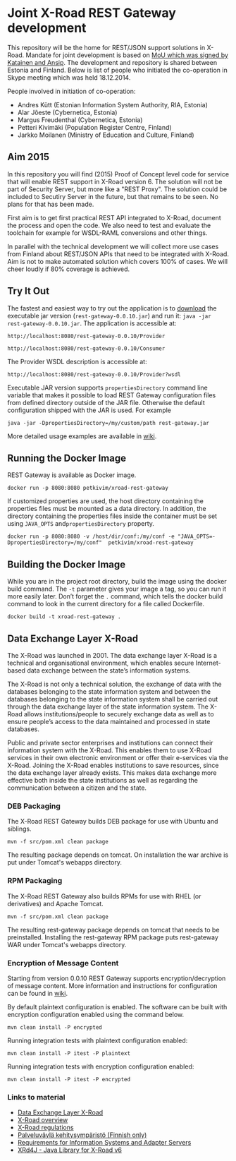 # Joint X-Road REST Gateway development

This repository will be the home for REST/JSON support solutions in X-Road. Mandate for joint development is based on [MoU which was signed by Katainen and Ansip](https://github.com/educloudalliance/xroad-rest-gateway/blob/master/MoU-Ansip-Katainen.md). The development and repository is shared between Estonia and Finland. Below is list of people who initiated the co-operation in Skype meeting which was held 18.12.2014.

People involved in initiation of co-operation:
* Andres Kütt (Estonian Information System Authority, RIA, Estonia)
* Alar Jõeste (Cybernetica, Estonia)
* Margus Freudenthal (Cybernetica, Estonia)
* Petteri Kivimäki (Population Register Centre, Finland)
* Jarkko Moilanen (Ministry of Education and Culture, Finland)

## Aim 2015
In this repository you will find (2015) Proof of Concept level code for service that will enable REST support in X-Road version 6. The solution will not be part of Security Server, but more like a "REST Proxy". The solution could be included to Secutiry Server in the future, but that remains to be seen. No plans for that has been made.

First aim is to get first practical REST API integrated to X-Road, document the process and open the code. We also need to test and evaluate the toolchain for example for WSDL-RAML conversions and other things.

In parallel with the technical development we will collect more use cases from Finland about REST/JSON APIs that need to be integrated with X-Road. Aim is not to make automated solution which covers 100% of cases. We will cheer loudly if 80% coverage is achieved.

## Try It Out

The fastest and easiest way to try out the application is to [download](https://github.com/educloudalliance/xroad-rest-gateway/releases/download/v0.0.10/rest-gateway-0.0.10.jar) the executable jar version (```rest-gateway-0.0.10.jar```) and run it: ```java -jar rest-gateway-0.0.10.jar```. The application is accessible at:

```
http://localhost:8080/rest-gateway-0.0.10/Provider

http://localhost:8080/rest-gateway-0.0.10/Consumer
```

The Provider WSDL description is accessible at:

```
http://localhost:8080/rest-gateway-0.0.10/Provider?wsdl
```

Executable JAR version supports ```propertiesDirectory``` command line variable that makes it possible to load REST Gateway configuration files from defined directory outside of the JAR file. Otherwise the default configuration shipped with the JAR is used. For example

```
java -jar -DpropertiesDirectory=/my/custom/path rest-gateway.jar
```

More detailed usage examples are available in [wiki](https://github.com/educloudalliance/xroad-rest-gateway/wiki/REST-Gateway-0.0.10#usage).

## Running the Docker Image

REST Gateway is available as Docker image.

```
docker run -p 8080:8080 petkivim/xroad-rest-gateway
```

If customized properties are used, the host directory containing the properties files must be mounted as a data directory. In addition, the directory containing the properties files inside the container must be set using ```JAVA_OPTS``` and```propertiesDirectory``` property.

```
docker run -p 8080:8080 -v /host/dir/conf:/my/conf -e "JAVA_OPTS=-DpropertiesDirectory=/my/conf"  petkivim/xroad-rest-gateway
```

## Building the Docker Image

While you are in the project root directory, build the image using the docker build command. The ```-t``` parameter gives your image a tag, so you can run it more easily later. Don’t forget the ```.``` command, which tells the docker build command to look in the current directory for a file called Dockerfile.

```
docker build -t xroad-rest-gateway .
```

## Data Exchange Layer X-Road

The X-Road was launched in 2001. The data exchange layer X-Road is a technical and organisational environment, which enables secure Internet-based data exchange between the state’s information systems.

The X-Road is not only a technical solution, the exchange of data with the databases belonging to the state information system and between the databases belonging to the state information system shall be carried out through the data exchange layer of the state information system. The X-Road allows institutions/people to securely exchange data as well as to ensure people’s access to the data maintained and processed in state databases.

Public and private sector enterprises and institutions can connect their information system with the X-Road. This enables them to use X-Road services in their own electronic environment or offer their e-services via the X-Road. Joining the X-Road enables institutions to save resources, since the data exchange layer already exists. This makes data exchange more effective both inside the state institutions as well as regarding the communication between a citizen and the state.

### DEB Packaging

The X-Road REST Gateway builds DEB package for use with Ubuntu and siblings.

`mvn -f src/pom.xml clean package`

The resulting package depends on tomcat. On installation the war archive is put under Tomcat's webapps directory.

### RPM Packaging

The X-Road REST Gateway also builds RPMs for use with RHEL (or derivatives) and Apache Tomcat.

```mvn -f src/pom.xml clean package```

The resulting rest-gateway package depends on tomcat that needs to be preinstalled. Installing the rest-gateway RPM package puts rest-gateway WAR under Tomcat's webapps directory.

### Encryption of Message Content

Starting from version 0.0.10 REST Gateway supports encryption/decryption of message content. More information and instructions for configuration can be found in [wiki](https://github.com/educloudalliance/xroad-rest-gateway/wiki/Encryption).

By default plaintext configuration is enabled. The software can be built with encryption configuration enabled using the command below.

```mvn clean install -P encrypted```

Running integration tests with plaintext configuration enabled:

```mvn clean install -P itest -P plaintext```

Running integration tests with encryption configuration enabled:

```mvn clean install -P itest -P encrypted```

### Links to material

* [Data Exchange Layer X-Road](https://www.ria.ee/x-road/)
* [X-Road overview ](https://speakerdeck.com/educloudalliance/x-road-overview)
* [X-Road regulations](https://speakerdeck.com/educloudalliance/x-road-regulations)
* [Palveluväylä kehitysympäristö (Finnish only)](http://palveluvayla.fi)
* [Requirements for Information Systems and Adapter
Servers](http://x-road.ee/docs/eng/x-road_service_protocol.pdf)
* [XRd4J - Java Library for X-Road v6](https://github.com/petkivim/xrd4j)
